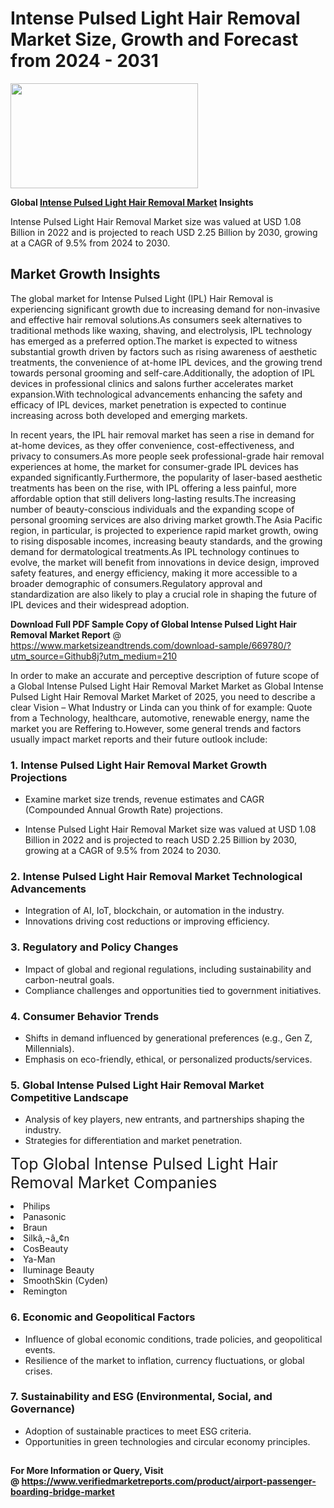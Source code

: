 <H1>Intense Pulsed Light Hair Removal Market Size, Growth and Forecast from 2024 - 2031</H1><img class="aligncenter size-medium wp-image-584254" src="https://thirdeyenews.in/wp-content/uploads/2024/09/Global-Market-Research-300x168.jpeg" alt="" width="300" height="168" /><p><strong>Global&nbsp;<a href="https://www.marketsizeandtrends.com/download-sample/669780/?utm_source=Github8j?utm_medium=210">Intense Pulsed Light Hair Removal Market</a> Insights</strong></p><p>Intense Pulsed Light Hair Removal Market size was valued at USD 1.08 Billion in 2022 and is projected to reach USD 2.25 Billion by 2030, growing at a CAGR of 9.5% from 2024 to 2030.</p><p><h2>Market Growth Insights</h2> <p>The global market for Intense Pulsed Light (IPL) Hair Removal is experiencing significant growth due to increasing demand for non-invasive and effective hair removal solutions.As consumers seek alternatives to traditional methods like waxing, shaving, and electrolysis, IPL technology has emerged as a preferred option.The market is expected to witness substantial growth driven by factors such as rising awareness of aesthetic treatments, the convenience of at-home IPL devices, and the growing trend towards personal grooming and self-care.Additionally, the adoption of IPL devices in professional clinics and salons further accelerates market expansion.With technological advancements enhancing the safety and efficacy of IPL devices, market penetration is expected to continue increasing across both developed and emerging markets.</p> <p>In recent years, the IPL hair removal market has seen a rise in demand for at-home devices, as they offer convenience, cost-effectiveness, and privacy to consumers.As more people seek professional-grade hair removal experiences at home, the market for consumer-grade IPL devices has expanded significantly.Furthermore, the popularity of laser-based aesthetic treatments has been on the rise, with IPL offering a less painful, more affordable option that still delivers long-lasting results.The increasing number of beauty-conscious individuals and the expanding scope of personal grooming services are also driving market growth.The Asia Pacific region, in particular, is projected to experience rapid market growth, owing to rising disposable incomes, increasing beauty standards, and the growing demand for dermatological treatments.As IPL technology continues to evolve, the market will benefit from innovations in device design, improved safety features, and energy efficiency, making it more accessible to a broader demographic of consumers.Regulatory approval and standardization are also likely to play a crucial role in shaping the future of IPL devices and their widespread adoption.</p> <p><span class=""><strong>Download Full PDF Sample Copy of Global Intense Pulsed Light Hair Removal Market Report</strong> @ <a href="https://www.marketsizeandtrends.com/download-sample/669780/?utm_source=Github8j?utm_medium=210" target="_blank">https://www.marketsizeandtrends.com/download-sample/669780/?utm_source=Github8j?utm_medium=210</a></span></p><p>In order to make an accurate and perceptive description of future scope of a Global&nbsp;Intense Pulsed Light Hair Removal Market Market as Global&nbsp;Intense Pulsed Light Hair Removal Market Market of 2025, you need to describe a clear Vision &ndash; What Industry or Linda can you think of for example: Quote from a Technology, healthcare, automotive, renewable energy, name the market you are Reffering to.However, some general trends and factors usually impact market reports and their future outlook include:</p><h3>1.&nbsp;<strong>Intense Pulsed Light Hair Removal Market Growth Projections</strong></h3><ul><li>Examine market size trends, revenue estimates and CAGR (Compounded Annual Growth Rate) projections.</li><li><p>Intense Pulsed Light Hair Removal Market size was valued at USD 1.08 Billion in 2022 and is projected to reach USD 2.25 Billion by 2030, growing at a CAGR of 9.5% from 2024 to 2030.</p></li></ul><h3>2.&nbsp;<strong>Intense Pulsed Light Hair Removal Market Technological Advancements</strong></h3><ul><li>Integration of AI, IoT, blockchain, or automation in the industry.</li><li>Innovations driving cost reductions or improving efficiency.</li></ul><h3>3.&nbsp;<strong>Regulatory and Policy Changes</strong></h3><ul><li>Impact of global and regional regulations, including sustainability and carbon-neutral goals.</li><li>Compliance challenges and opportunities tied to government initiatives.</li></ul><h3>4.&nbsp;<strong>Consumer Behavior Trends</strong></h3><ul><li>Shifts in demand influenced by generational preferences (e.g., Gen Z, Millennials).</li><li>Emphasis on eco-friendly, ethical, or personalized products/services.</li></ul><h3>5.&nbsp;<strong>Global Intense Pulsed Light Hair Removal Market Competitive Landscape</strong></h3><ul><li>Analysis of key players, new entrants, and partnerships shaping the industry.</li><li>Strategies for differentiation and market penetration.</li></ul><p data-pm-slice="1 1 []"><span style="color: inherit; font-family: inherit; font-size: 25px;">Top Global Intense Pulsed Light Hair Removal Market Companies</span></p><div class="" data-test-id=""><p><li>Philips</li><li> Panasonic</li><li> Braun</li><li> Silkâ‚¬â„¢n</li><li> CosBeauty</li><li> Ya-Man</li><li> Iluminage Beauty</li><li> SmoothSkin (Cyden)</li><li> Remington</li></p></div><h3>6.&nbsp;<strong>Economic and Geopolitical Factors</strong></h3><ul><li>Influence of global economic conditions, trade policies, and geopolitical events.</li><li>Resilience of the market to inflation, currency fluctuations, or global crises.</li></ul><h3>7.&nbsp;<strong>Sustainability and ESG (Environmental, Social, and Governance)</strong></h3><ul><li>Adoption of sustainable practices to meet ESG criteria.</li><li>Opportunities in green technologies and circular economy principles.</li></ul><h2><strong style="font-size: 14px;">For More Information or Query, Visit @&nbsp;</strong><a style="background-color: #ffffff; font-size: 14px;" href="https://www.marketsizeandtrends.com/report/intense-pulsed-light-hair-removal-market/" target="_blank">https://www.verifiedmarketreports.com/product/airport-passenger-boarding-bridge-market</a></h2>